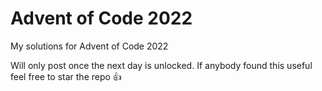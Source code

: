 # Advent of Code 2022

My solutions for Advent of Code 2022

Will only post once the next day is unlocked. If anybody found this useful feel free to star the repo 👍